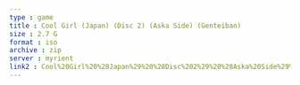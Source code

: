 ```yaml
---
type : game
title : Cool Girl (Japan) (Disc 2) (Aska Side) (Genteiban)
size : 2.7 G
format : iso
archive : zip
server : myrient
link2 : Cool%20Girl%20%28Japan%29%20%28Disc%202%29%20%28Aska%20Side%29%20%28Genteiban%29
---
```

